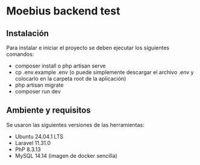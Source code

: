 
#  Moebius backend test

## Instalación
Para instalar e iniciar el proyecto se deben ejecutar los siguientes comandos:

- composer install o php artisan serve
- cp .env.example .env (o puede simplemente descargar el archivo .env y colocarlo en la carpeta root de la aplicación)
- php artisan migrate
- composer run dev

## Ambiente y requisitos

Se usaron las siguientes versiones de las herramientas:

- Ubuntu 24.04.1 LTS
- Laravel 11.31.0
- PhP 8.3.13
- MySQL 14.14 (imagen de docker sencilla)